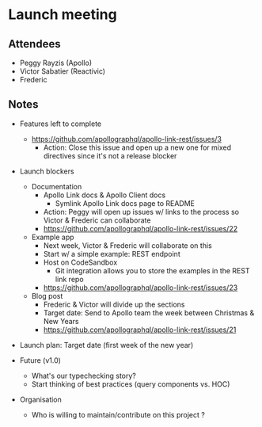 # Launch meeting

## Attendees
- Peggy Rayzis (Apollo)
- Victor Sabatier (Reactivic)
- Frederic

## Notes
- Features left to complete
  - https://github.com/apollographql/apollo-link-rest/issues/3
    - Action: Close this issue and open up a new one for mixed directives since it's not a release blocker
- Launch blockers
  - Documentation
    - Apollo Link docs & Apollo Client docs
      - Symlink Apollo Link docs page to README
    - Action: Peggy will open up issues w/ links to the process so Victor & Frederic can collaborate
    - https://github.com/apollographql/apollo-link-rest/issues/22
  - Example app
    - Next week, Victor & Frederic will collaborate on this
    - Start w/ a simple example: REST endpoint
    - Host on CodeSandbox
      - Git integration allows you to store the examples in the REST link repo
    - https://github.com/apollographql/apollo-link-rest/issues/23
  - Blog post
    - Frederic & Victor will divide up the sections
    - Target date: Send to Apollo team the week between Christmas & New Years
    - https://github.com/apollographql/apollo-link-rest/issues/21
- Launch plan: Target date (first week of the new year)
- Future (v1.0)
  - What's our typechecking story?
  - Start thinking of best practices (query components vs. HOC)

- Organisation 
  - Who is willing to maintain/contribute on this project ?

